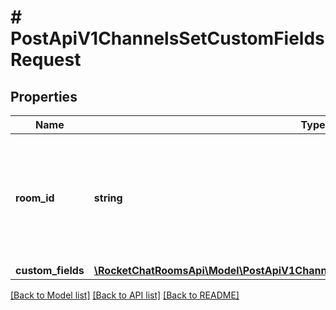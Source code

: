 # # PostApiV1ChannelsSetCustomFieldsRequest

## Properties

Name | Type | Description | Notes
------------ | ------------- | ------------- | -------------
**room_id** | **string** | The channel&#39;s ID. Alternatively, enter the &#x60;roomName&#x60; parameter and provide the room&#39;s name as the value. |
**custom_fields** | [**\RocketChatRoomsApi\Model\PostApiV1ChannelsSetCustomFieldsRequestCustomFields**](PostApiV1ChannelsSetCustomFieldsRequestCustomFields.md) |  |

[[Back to Model list]](../../README.md#models) [[Back to API list]](../../README.md#endpoints) [[Back to README]](../../README.md)
